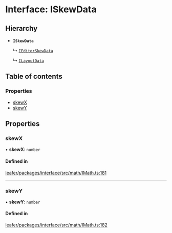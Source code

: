 # Interface: ISkewData

## Hierarchy

- **`ISkewData`**

  ↳ [`IEditorSkewData`](IEditorSkewData.md)

  ↳ [`ILayoutData`](ILayoutData.md)

## Table of contents

### Properties

- [skewX](ISkewData.md#skewx)
- [skewY](ISkewData.md#skewy)

## Properties

### skewX

• **skewX**: `number`

#### Defined in

[leafer/packages/interface/src/math/IMath.ts:181](https://github.com/leaferjs/leafer/blob/c7e50b8/packages/interface/src/math/IMath.ts#L181)

___

### skewY

• **skewY**: `number`

#### Defined in

[leafer/packages/interface/src/math/IMath.ts:182](https://github.com/leaferjs/leafer/blob/c7e50b8/packages/interface/src/math/IMath.ts#L182)
